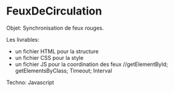 # FeuxDeCirculation
Objet:
Synchronisation de feux rouges.
 
 Les livrables:
 - un fichier HTML pour la structure 
  - un fichier CSS pour la style  
   - un fichier JS pour la coordination des feux
   //getElementById; getElementsByClass; Timeout; Interval

Techno:
Javascript
